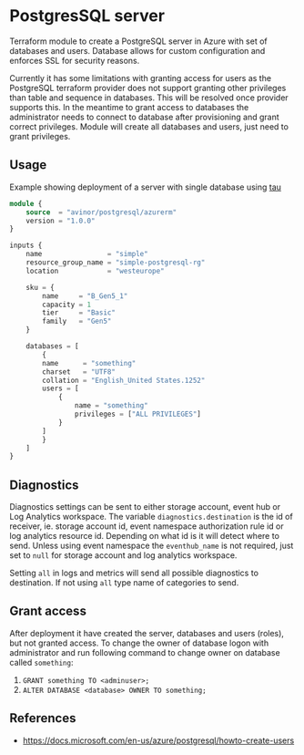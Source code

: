 # PostgresSQL server

Terraform module to create a PostgreSQL server in Azure with set of databases and users. Database allows for custom configuration and enforces SSL for security reasons.

Currently it has some limitations with granting access for users as the PostgreSQL terraform provider does not support granting other privileges than table and sequence in databases. This will be resolved once provider supports this. In the meantime to grant access to databases the administrator needs to connect to database after provisioning and grant correct privileges. Module will create all databases and users, just need to grant privileges.

## Usage

Example showing deployment of a server with single database using [tau](https://github.com/avinor/tau)

```terraform
module {
    source  = "avinor/postgresql/azurerm"
    version = "1.0.0"
}

inputs {
    name                = "simple"
    resource_group_name = "simple-postgresql-rg"
    location            = "westeurope"

    sku = {
        name     = "B_Gen5_1"
        capacity = 1
        tier     = "Basic"
        family   = "Gen5"
    }

    databases = [
        {
        name      = "something"
        charset   = "UTF8"
        collation = "English_United States.1252"
        users = [
            {
                name = "something"
                privileges = ["ALL PRIVILEGES"]
            }
        ]
        }
    ]
}
```

## Diagnostics

Diagnostics settings can be sent to either storage account, event hub or Log Analytics workspace. The variable `diagnostics.destination` is the id of receiver, ie. storage account id, event namespace authorization rule id or log analytics resource id. Depending on what id is it will detect where to send. Unless using event namespace the `eventhub_name` is not required, just set to `null` for storage account and log analytics workspace.

Setting `all` in logs and metrics will send all possible diagnostics to destination. If not using `all` type name of categories to send.

## Grant access

After deployment it have created the server, databases and users (roles), but not granted access. To change the owner of database logon with administrator and run following command to change owner on database called `something`:

1. `GRANT something TO <adminuser>;`
2. `ALTER DATABASE <database> OWNER TO something;`

## References

- <https://docs.microsoft.com/en-us/azure/postgresql/howto-create-users>
